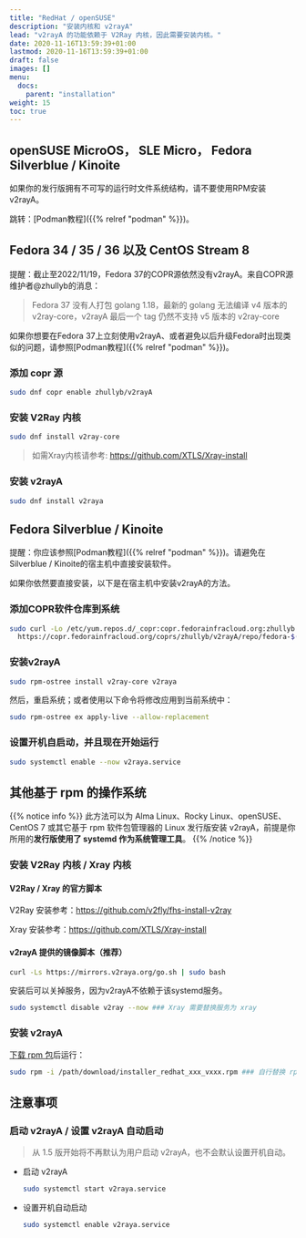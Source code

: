 ```yaml
---
title: "RedHat / openSUSE"
description: "安装内核和 v2rayA"
lead: "v2rayA 的功能依赖于 V2Ray 内核，因此需要安装内核。"
date: 2020-11-16T13:59:39+01:00
lastmod: 2020-11-16T13:59:39+01:00
draft: false
images: []
menu:
  docs:
    parent: "installation"
weight: 15
toc: true
---
```


## openSUSE MicroOS， SLE Micro， Fedora Silverblue / Kinoite

如果你的发行版拥有不可写的运行时文件系统结构，请不要使用RPM安装v2rayA。

跳转：[Podman教程]({{% relref "podman" %}})。

## Fedora 34 / 35 / 36 以及 CentOS Stream 8

提醒：截止至2022/11/19，Fedora 37的COPR源依然没有v2rayA。来自COPR源维护者@zhullyb的消息：

> Fedora 37 没有人打包 golang 1.18，最新的 golang 无法编译 v4 版本的 v2ray-core，v2rayA 最后一个 tag 仍然不支持 v5 版本的 v2ray-core

如果你想要在Fedora 37上立刻使用v2rayA、或者避免以后升级Fedora时出现类似的问题，请参照[Podman教程]({{% relref "podman" %}})。

### 添加 copr 源

```bash
sudo dnf copr enable zhullyb/v2rayA
```

### 安装 V2Ray 内核

```bash
sudo dnf install v2ray-core
```

> 如需Xray内核请参考: <https://github.com/XTLS/Xray-install>

### 安装 v2rayA

```bash
sudo dnf install v2raya
```

## Fedora Silverblue / Kinoite

提醒：你应该参照[Podman教程]({{% relref "podman" %}})。请避免在Silverblue / Kinoite的宿主机中直接安装软件。

如果你依然要直接安装，以下是在宿主机中安装v2rayA的方法。

### 添加COPR软件仓库到系统

```bash
sudo curl -Lo /etc/yum.repos.d/_copr:copr.fedorainfracloud.org:zhullyb:v2rayA.repo \
  https://copr.fedorainfracloud.org/coprs/zhullyb/v2rayA/repo/fedora-$(rpm -E %fedora)/zhullyb-v2rayA-fedora-$(rpm -E %fedora).repo
```

### 安装v2rayA

```bash
sudo rpm-ostree install v2ray-core v2raya
```

然后，重启系统；或者使用以下命令将修改应用到当前系统中：

```bash
sudo rpm-ostree ex apply-live --allow-replacement
```

### 设置开机自启动，并且现在开始运行

```bash
sudo systemctl enable --now v2raya.service
```

## 其他基于 rpm 的操作系统

{{% notice info %}}
此方法可以为 Alma Linux、Rocky Linux、openSUSE、CentOS 7 或其它基于 rpm 软件包管理器的 Linux 发行版安装 v2rayA，前提是你所用的**发行版使用了 systemd 作为系统管理工具**。
{{% /notice %}}

### 安装 V2Ray 内核 / Xray 内核

#### V2Ray / Xray 的官方脚本

V2Ray 安装参考：<https://github.com/v2fly/fhs-install-v2ray>

Xray 安装参考：<https://github.com/XTLS/Xray-install>

#### v2rayA 提供的镜像脚本（推荐）

```bash
curl -Ls https://mirrors.v2raya.org/go.sh | sudo bash
```

安装后可以关掉服务，因为v2rayA不依赖于该systemd服务。

```bash
sudo systemctl disable v2ray --now ### Xray 需要替换服务为 xray
```

### 安装 v2rayA

[下载 rpm 包](https://github.com/v2rayA/v2rayA/releases)后运行：

```bash
sudo rpm -i /path/download/installer_redhat_xxx_vxxx.rpm ### 自行替换 rpm 包所在的实际路径
```

## 注意事项

### 启动 v2rayA / 设置 v2rayA 自动启动

> 从 1.5 版开始将不再默认为用户启动 v2rayA，也不会默认设置开机自动。

- 启动 v2rayA

  ```bash
  sudo systemctl start v2raya.service
  ```

- 设置开机自动启动

  ```bash
  sudo systemctl enable v2raya.service
  ```
